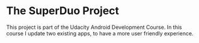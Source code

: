 The SuperDuo Project
====================

This project is part of the Udacity Android Development Course. In this course I update two existing apps, to have a more user friendly experience.
